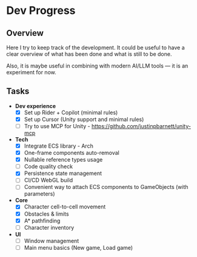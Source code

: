 ﻿# Dev Progress

## Overview

Here I try to keep track of the development.
It could be useful to have a clear overview of what has been done and what is still to be done.

Also, it is maybe useful in combining with modern AI/LLM tools — it is an experiment for now.

## Tasks

- **Dev experience**
  - [x] Set up Rider + Copilot (minimal rules)
  - [x] Set up Cursor (Unity support and minimal rules)
  - [ ] Try to use MCP for Unity - https://github.com/justinpbarnett/unity-mcp
- **Tech**
  - [x] Integrate ECS library - Arch
  - [x] One-frame components auto-removal
  - [x] Nullable reference types usage
  - [ ] Code quality check
  - [x] Persistence state management
  - [ ] CI/CD WebGL build
  - [ ] Convenient way to attach ECS components to GameObjects (with parameters)
- **Core**
  - [x] Character cell-to-cell movement
  - [x] Obstacles & limits
  - [x] A* pathfinding
  - [ ] Character inventory
- **UI**
  - [ ] Window management
  - [ ] Main menu basics (New game, Load game)